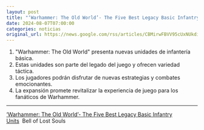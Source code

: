 ```yaml
---
layout: post
title: "‘Warhammer: The Old World’- The Five Best Legacy Basic Infantry Units - Bell of Lost Souls"
date: 2024-08-07T07:00:00
categories: noticias
original_url: https://news.google.com/rss/articles/CBMirwFBVV95cUxNUkdiVERnd08wQ3ctc1MxanJ6akdfTDR6cF8wV1ljd2tBaU1ocGZWTU03UEs5NTg5RDNRQUcyRG1XT3hROVAyMHBsYm1jbV9FS1dfYzZfSTdqVkFvSTB2R0RKSVpHeVI3aG1PLW92eDZTZDBaS1c4NkpEU3lVWFFYdUdmZURDYV9MdTg3dkZFY0hxMkVSTk90SEZpWlZ2N2NOQk1FanVzSXhlQl9BczZ3?oc=5
---
```



1. "Warhammer: The Old World" presenta nuevas unidades de infantería básica.
2. Estas unidades son parte del legado del juego y ofrecen variedad táctica.
3. Los jugadores podrán disfrutar de nuevas estrategias y combates emocionantes.
4. La expansión promete revitalizar la experiencia de juego para los fanáticos de Warhammer.


---


[‘Warhammer: The Old World’- The Five Best Legacy Basic Infantry Units](https://news.google.com/rss/articles/CBMirwFBVV95cUxNUkdiVERnd08wQ3ctc1MxanJ6akdfTDR6cF8wV1ljd2tBaU1ocGZWTU03UEs5NTg5RDNRQUcyRG1XT3hROVAyMHBsYm1jbV9FS1dfYzZfSTdqVkFvSTB2R0RKSVpHeVI3aG1PLW92eDZTZDBaS1c4NkpEU3lVWFFYdUdmZURDYV9MdTg3dkZFY0hxMkVSTk90SEZpWlZ2N2NOQk1FanVzSXhlQl9BczZ3?oc=5)  Bell of Lost Souls